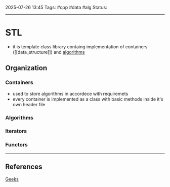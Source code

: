 
2025-07-26 13:45
Tags: #cpp #data #alg
Status:

---
# STL
- it is template class library containg implementation of containers ([[data_structure]]) and [algorithms](algorithm)
## Organization
### Containers
- used to store algorithms in accordece with requiremets
- every container is implemented as a class with basic methods inside it's own header file
### Algorithms
### Iterators
### Functors

---
## References
[Geeks](https://www.geeksforgeeks.org/cpp/the-c-standard-template-library-stl/)


